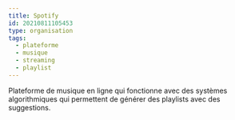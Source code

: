 ```yaml
---
title: Spotify
id: 20210811105453
type: organisation
tags:
  - plateforme
  - musique
  - streaming
  - playlist
---
```


Plateforme de musique en ligne qui fonctionne avec des systèmes algorithmiques qui permettent de générer des playlists avec des suggestions.